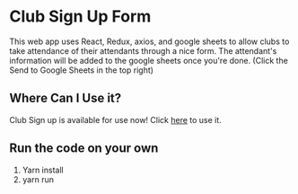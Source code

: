# Club Sign Up Form
This web app uses React, Redux, axios, and google sheets to allow clubs to take attendance of their attendants through a nice form. The attendant's information will be added to the google sheets once you're done. (Click the Send to Google Sheets in the top right)

## Where Can I Use it?
  Club Sign up is available for use now! Click <a href="https://clubsignup.web.app/">here</a> to use it.

## Run the code on your own

  1. Yarn install
  2. yarn run
